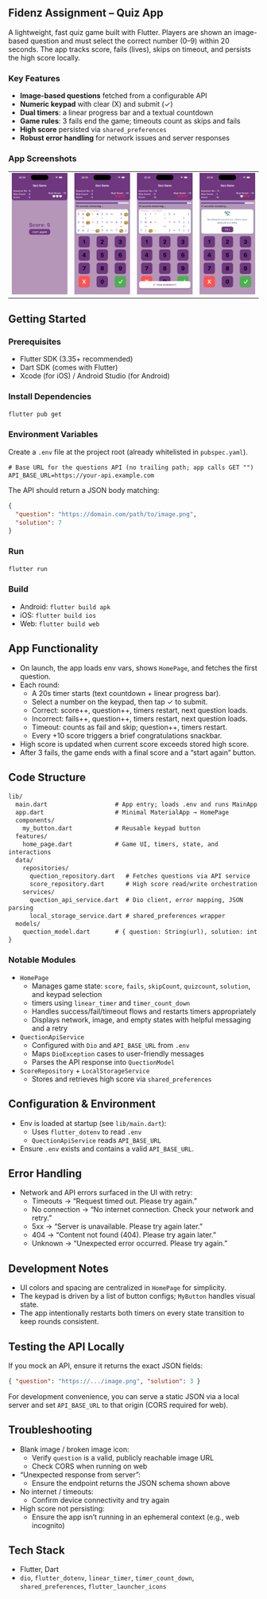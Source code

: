 ## Fidenz Assignment – Quiz App

A lightweight, fast quiz game built with Flutter. Players are shown an image-based question and must select the correct number (0–9) within 20 seconds. The app tracks score, fails (lives), skips on timeout, and persists the high score locally.

### Key Features

- **Image-based questions** fetched from a configurable API
- **Numeric keypad** with clear (X) and submit (✓)
- **Dual timers**: a linear progress bar and a textual countdown
- **Game rules**: 3 fails end the game; timeouts count as skips and fails
- **High score** persisted via `shared_preferences`
- **Robust error handling** for network issues and server responses

### App Screenshots
<table>
  <!-- Row 1 -->
  <tr>
    <td><img src="./assets/1.png" width="200" alt="Screenshot 1"></td>
    <td><img src="./assets/2.png" width="200" alt="Screenshot 2"></td>  
    <td><img src="./assets/3.png" width="200" alt="Screenshot 3"></td>
    <td><img src="./assets/4.png" width="200" alt="Screenshot 4"></td>
  </tr>
</table>

## Getting Started

### Prerequisites

- Flutter SDK (3.35+ recommended)
- Dart SDK (comes with Flutter)
- Xcode (for iOS) / Android Studio (for Android)

### Install Dependencies

```bash
flutter pub get
```

### Environment Variables

Create a `.env` file at the project root (already whitelisted in `pubspec.yaml`).

```
# Base URL for the questions API (no trailing path; app calls GET "")
API_BASE_URL=https://your-api.example.com
```

The API should return a JSON body matching:

```json
{
  "question": "https://domain.com/path/to/image.png",
  "solution": 7
}
```

### Run

```bash
flutter run
```

### Build

- Android: `flutter build apk`
- iOS: `flutter build ios`
- Web: `flutter build web`

## App Functionality

- On launch, the app loads env vars, shows `HomePage`, and fetches the first question.
- Each round:
  - A 20s timer starts (text countdown + linear progress bar).
  - Select a number on the keypad, then tap ✓ to submit.
  - Correct: score++, question++, timers restart, next question loads.
  - Incorrect: fails++, question++, timers restart, next question loads.
  - Timeout: counts as fail and skip; question++, timers restart.
  - Every +10 score triggers a brief congratulations snackbar.
- High score is updated when current score exceeds stored high score.
- After 3 fails, the game ends with a final score and a “start again” button.

## Code Structure

```
lib/
  main.dart                   # App entry; loads .env and runs MainApp
  app.dart                    # Minimal MaterialApp → HomePage
  components/
    my_button.dart            # Reusable keypad button
  features/
    home_page.dart            # Game UI, timers, state, and interactions
  data/
    repositories/
      quection_repository.dart   # Fetches questions via API service
      score_repository.dart      # High score read/write orchestration
    services/
      quection_api_service.dart  # Dio client, error mapping, JSON parsing
      local_storage_service.dart # shared_preferences wrapper
  models/
    quection_model.dart       # { question: String(url), solution: int }
```

### Notable Modules

- `HomePage`
  - Manages game state: `score`, `fails`, `skipCount`, `quizcount`, `solution`, and keypad selection
  - timers using `linear_timer` and `timer_count_down`
  - Handles success/fail/timeout flows and restarts timers appropriately
  - Displays network, image, and empty states with helpful messaging and a retry
- `QuectionApiService`
  - Configured with `Dio` and `API_BASE_URL` from `.env`
  - Maps `DioException` cases to user-friendly messages
  - Parses the API response into `QuectionModel`
- `ScoreRepository` + `LocalStorageService`
  - Stores and retrieves high score via `shared_preferences`

## Configuration & Environment

- Env is loaded at startup (see `lib/main.dart`):
  - Uses `flutter_dotenv` to read `.env`
  - `QuectionApiService` reads `API_BASE_URL`
- Ensure `.env` exists and contains a valid `API_BASE_URL`.

## Error Handling

- Network and API errors surfaced in the UI with retry:
  - Timeouts → “Request timed out. Please try again.”
  - No connection → “No internet connection. Check your network and retry.”
  - 5xx → “Server is unavailable. Please try again later.”
  - 404 → “Content not found (404). Please try again later.”
  - Unknown → “Unexpected error occurred. Please try again.”

## Development Notes

- UI colors and spacing are centralized in `HomePage` for simplicity.
- The keypad is driven by a list of button configs; `MyButton` handles visual state.
- The app intentionally restarts both timers on every state transition to keep rounds consistent.

## Testing the API Locally

If you mock an API, ensure it returns the exact JSON fields:

```json
{ "question": "https://.../image.png", "solution": 3 }
```

For development convenience, you can serve a static JSON via a local server and set `API_BASE_URL` to that origin (CORS required for web).

## Troubleshooting

- Blank image / broken image icon:
  - Verify `question` is a valid, publicly reachable image URL
  - Check CORS when running on web
- “Unexpected response from server”:
  - Ensure the endpoint returns the JSON schema shown above
- No internet / timeouts:
  - Confirm device connectivity and try again
- High score not persisting:
  - Ensure the app isn’t running in an ephemeral context (e.g., web incognito)

## Tech Stack

- Flutter, Dart
- `dio`, `flutter_dotenv`, `linear_timer`, `timer_count_down`, `shared_preferences`, `flutter_launcher_icons`

